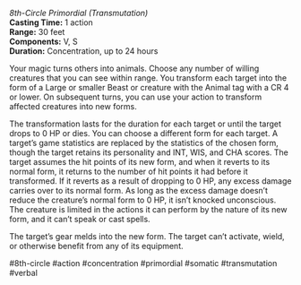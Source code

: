 *8th-Circle Primordial (Transmutation)*  
**Casting Time:** 1 action  
**Range:** 30 feet  
**Components:** V, S  
**Duration:** Concentration, up to 24 hours

Your magic turns others into animals. Choose any number of willing creatures that you can see within range. You transform each target into the form of a Large or smaller Beast or creature with the Animal tag with a CR 4 or lower. On subsequent turns, you can use your action to transform affected creatures into new forms.

The transformation lasts for the duration for each target or until the target drops to 0 HP or dies. You can choose a different form for each target. A target’s game statistics are replaced by the statistics of the chosen form, though the target retains its personality and INT, WIS, and CHA scores. The target assumes the hit points of its new form, and when it reverts to its normal form, it returns to the number of hit points it had before it transformed. If it reverts as a result of dropping to 0 HP, any excess damage carries over to its normal form. As long as the excess damage doesn’t reduce the creature’s normal form to 0 HP, it isn’t knocked unconscious. The creature is limited in the actions it can perform by the nature of its new form, and it can’t speak or cast spells.

The target’s gear melds into the new form. The target can’t activate, wield, or otherwise benefit from any of its equipment.

#8th-circle #action #concentration #primordial #somatic #transmutation #verbal
